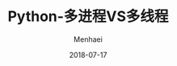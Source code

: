 ---
layout:     post
title:      Python-多进程VS多线程
subtitle:   
date:       2018-07-17
author:     Menhaei
header-img: img/post-bg-ios9-web.jpg
catalog: true
tags:
    - python
---